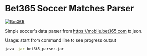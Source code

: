 # Bet365 Soccer Matches Parser


[![Bet365](http://stavki.com/wp-content/uploads/2014/08/bet365.png)](https://www.bet365.com/)


Simple soccer's data parser from https://mobile.bet365.com to json.

Usage: start from command line to see progress output 
```bash
java -jar bet365_parser.jar
```
